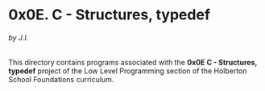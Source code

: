 <h1>0x0E. C - Structures, typedef</h1>
<h6>by J.I.</h6>

This directory contains programs associated with the <strong>0x0E C - Structures, typedef</strong> project of the Low Level Programming section of the Holberton School Foundations curriculum.
